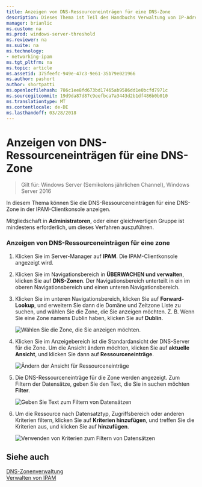 ```yaml
---
title: Anzeigen von DNS-Ressourceneinträgen für eine DNS-Zone
description: Dieses Thema ist Teil des Handbuchs Verwaltung von IP-Adressverwaltung (IPAM) in Windows Server2016.
manager: brianlic
ms.custom: na
ms.prod: windows-server-threshold
ms.reviewer: na
ms.suite: na
ms.technology:
- networking-ipam
ms.tgt_pltfrm: na
ms.topic: article
ms.assetid: 375feefc-949e-47c3-9e61-35b79e021966
ms.author: pashort
author: shortpatti
ms.openlocfilehash: 786c1ee8fd673bd17465ab9586dd1e0bcfd7971c
ms.sourcegitcommit: 19d9da87d87c9eefbca7a3443d2b1df486b0b010
ms.translationtype: MT
ms.contentlocale: de-DE
ms.lasthandoff: 03/28/2018
---
```

# <a name="view-dns-resource-records-for-a-dns-zone"></a>Anzeigen von DNS-Ressourceneinträgen für eine DNS-Zone

>Gilt für: Windows Server (Semikolons jährlichen Channel), Windows Server 2016

In diesem Thema können Sie die DNS-Ressourceneinträgen für eine DNS-Zone in der IPAM-Clientkonsole anzeigen.  
  
Mitgliedschaft in **Administratoren**, oder einer gleichwertigen Gruppe ist mindestens erforderlich, um dieses Verfahren auszuführen.  
  
### <a name="to-view-dns-resource-records-for-a-zone"></a>Anzeigen von DNS-Ressourceneinträgen für eine zone  
  
1.  Klicken Sie im Server-Manager auf **IPAM**. Die IPAM-Clientkonsole angezeigt wird.  
  
2.  Klicken Sie im Navigationsbereich in **ÜBERWACHEN und verwalten**, klicken Sie auf **DNS-Zonen**.  Der Navigationsbereich unterteilt in ein im oberen Navigationsbereich und einen unteren Navigationsbereich.  
  
3.  Klicken Sie im unteren Navigationsbereich, klicken Sie auf **Forward-Lookup**, und erweitern Sie dann die Domäne und Zeitzone Liste zu suchen, und wählen Sie die Zone, die Sie anzeigen möchten. Z. B. Wenn Sie eine Zone namens Dublin haben, klicken Sie auf **Dublin**.  
  
    ![Wählen Sie die Zone, die Sie anzeigen möchten.](../../media/View-DNS-Resource-Records-for-a-DNS-Zone/ipam_DNSzones_01a.jpg)  

  
4.  Klicken Sie im Anzeigebereich ist die Standardansicht der DNS-Server für die Zone. Um die Ansicht ändern möchten, klicken Sie auf **aktuelle Ansicht**, und klicken Sie dann auf **Ressourceneinträge**.  
  
    ![Ändern der Ansicht für Ressourceneinträge](../../media/View-DNS-Resource-Records-for-a-DNS-Zone/ipam_Zone_RR_02.jpg)  
  
5.  Die DNS-Ressourceneinträge für die Zone werden angezeigt. Zum Filtern der Datensätze, geben Sie den Text, die Sie in suchen möchten **Filter**.  
  
    ![Geben Sie Text zum Filtern von Datensätzen](../../media/View-DNS-Resource-Records-for-a-DNS-Zone/ipam_DNSzones_01c.jpg)  
  
6.  Um die Ressource nach Datensatztyp, Zugriffsbereich oder anderen Kriterien filtern, klicken Sie auf **Kriterien hinzufügen**, und treffen Sie die Kriterien aus, und klicken Sie auf **hinzufügen**.  
  
    ![Verwenden von Kriterien zum Filtern von Datensätzen](../../media/View-DNS-Resource-Records-for-a-DNS-Zone/ipam_DNSzones_01d.jpg)  
  
## <a name="see-also"></a>Siehe auch  
[DNS-Zonenverwaltung](DNS-Zone-Management.md)  
[Verwalten von IPAM](Manage-IPAM.md)  
  


